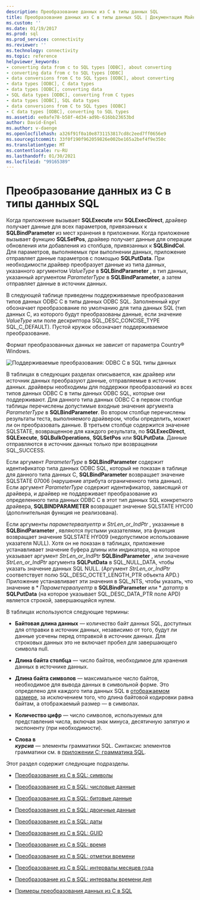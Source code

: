 ```yaml
---
description: Преобразование данных из C в типы данных SQL
title: Преобразование данных из C в типы данных SQL | Документация Майкрософт
ms.custom: ''
ms.date: 01/19/2017
ms.prod: sql
ms.prod_service: connectivity
ms.reviewer: ''
ms.technology: connectivity
ms.topic: reference
helpviewer_keywords:
- converting data from c to SQL types [ODBC], about converting
- converting data from c to SQL types [ODBC]
- data conversions from C to SQL types [ODBC], about converting
- data types [ODBC], C data types
- data types [ODBC], converting data
- SQL data types [ODBC], converting from C types
- data types [ODBC], SQL data types
- data conversions from C to SQL types [ODBC]
- C data types [ODBC], converting to SQL types
ms.assetid: ee0afe78-b58f-4d34-ad9b-616bb23653bd
author: David-Engel
ms.author: v-daenge
ms.openlocfilehash: a326f91f0a10e8731153817cd8c2eed7ff0656e9
ms.sourcegitcommit: 33f0f190f962059826e002be165a2bef4f9e350c
ms.translationtype: MT
ms.contentlocale: ru-RU
ms.lasthandoff: 01/30/2021
ms.locfileid: "99165389"
---
```

# <a name="converting-data-from-c-to-sql-data-types"></a>Преобразование данных из C в типы данных SQL
Когда приложение вызывает **SQLExecute** или **SQLExecDirect**, драйвер получает данные для всех параметров, привязанных к **SQLBindParameter** из мест хранения в приложении. Когда приложение вызывает функцию **SQLSetPos**, драйвер получает данные для операции обновления или добавления из столбцов, привязанных к **SQLBindCol**. Для параметров, выполняемых при выполнении данных, приложение отправляет данные параметров с помощью **SQLPutData**. При необходимости драйвер преобразует данные из типа данных, указанного аргументом *ValueType* в **SQLBindParameter** , в тип данных, указанный аргументом *ParameterType* в **SQLBindParameter**, а затем отправляет данные в источник данных.  
  
 В следующей таблице приведены поддерживаемые преобразования типов данных ODBC C в типы данных ODBC SQL. Заполненный круг обозначает преобразование по умолчанию для типа данных SQL (тип данных C, из которого будут преобразованы данные, если значение *ValueType* или поле дескриптора SQL_DESC_CONCISE_TYPE SQL_C_DEFAULT). Пустой кружок обозначает поддерживаемое преобразование.  
  
 Формат преобразованных данных не зависит от параметра Country® Windows.  
  
 ![Поддерживаемые преобразования: ODBC C в SQL типы данных](../../../odbc/reference/appendixes/media/apd1b.gif "apd1b")  
  
 В таблицах в следующих разделах описывается, как драйвер или источник данных преобразуют данные, отправляемые в источник данных. драйверы необходимы для поддержки преобразований из всех типов данных ODBC C в типы данных ODBC SQL, которые они поддерживают. Для данного типа данных ODBC C в первом столбце таблицы перечислены допустимые входные значения аргумента *ParameterType* в **SQLBindParameter**. Во втором столбце перечислены результаты теста, выполняемого драйвером, чтобы определить, может ли он преобразовать данные. В третьем столбце содержится значение SQLSTATE, возвращенное для каждого результата, по **SQLExecDirect**, **SQLExecute**, **SQLBulkOperations**, **SQLSetPos** или **SQLPutData**. Данные отправляются в источник данных только при возвращении SQL_SUCCESS.  
  
 Если аргумент *ParameterType* в **SQLBindParameter** содержит идентификатор типа данных ODBC SQL, который не показан в таблице для данного типа данных C, **SQLBindParameter** возвращает значение SQLSTATE 07006 (нарушение атрибута ограниченного типа данных). Если аргумент *ParameterType* содержит идентификатор, зависящий от драйвера, и драйвер не поддерживает преобразование из определенного типа данных ODBC C в этот тип данных SQL конкретного драйвера, **SQLBINDPARAMETER** возвращает значение SQLSTATE HYC00 (дополнительная функция не реализована).  
  
 Если аргументы *параметервалуептр* и *StrLen_or_IndPtr* , указанные в **SQLBindParameter** , являются пустыми указателями, эта функция возвращает значение SQLSTATE HY009 (недопустимое использование указателя NULL). Хотя он не показан в таблицах, приложение устанавливает значение буфера длины или индикатора, на которое указывает аргумент *StrLen_or_IndPtr* **SQLBindParameter** , или значение *StrLen_or_IndPtr* аргумента **SQLPutData** в SQL_NULL_DATA, чтобы указать значение данных SQL NULL. (Аргумент *StrLen_or_IndPtr* соответствует полю SQL_DESC_OCTET_LENGTH_PTR объекта APD.) Приложение устанавливает эти значения в SQL_NTS, чтобы указать, что значение в \* *Параметервалуептр* в **SQLBindParameter** или \* *датаптр* в **SQLPutData** (на которое указывает SQL_DESC_DATA_PTR поле APD) является строкой, завершающейся нулем.  
  
 В таблицах используются следующие термины:  
  
-   **Байтовая длина данных** — количество байт данных SQL, доступных для отправки в источник данных, независимо от того, будут ли данные усечены перед отправкой в источник данных. Для строковых данных это не включает пробел для завершающего символа null.  
  
-   **Длина байта столбца** — число байтов, необходимое для хранения данных в источнике данных.  
  
-   **Длина байта символов** — максимальное число байтов, необходимое для вывода данных в символьной форме. Это определено для каждого типа данных SQL в [отображаемом размере](../../../odbc/reference/appendixes/display-size.md), за исключением того, что длина байтовой кодировки равна байтам, а отображаемый размер — в символах.  
  
-   **Количество цифр** — число символов, используемых для представления числа, включая знак минуса, десятичную запятую и экспоненту (при необходимости).  
  
-   **Слова в**   
     **_курсив_**  — элементы грамматики SQL. Синтаксис элементов грамматики см. в [приложении C: грамматика SQL](../../../odbc/reference/appendixes/appendix-c-sql-grammar.md).  
  
 Этот раздел содержит следующие подразделы.  
  
-   [Преобразование из C в SQL: символы](../../../odbc/reference/appendixes/c-to-sql-character.md)  
  
-   [Преобразование из C в SQL: числовые данные](../../../odbc/reference/appendixes/c-to-sql-numeric.md)  
  
-   [Преобразование из C в SQL: битовые данные](../../../odbc/reference/appendixes/c-to-sql-bit.md)  
  
-   [Преобразование из C в SQL: двоичные данные](../../../odbc/reference/appendixes/c-to-sql-binary.md)  
  
-   [Преобразование из C в SQL: даты](../../../odbc/reference/appendixes/c-to-sql-date.md)  
  
-   [Преобразование из C в SQL: GUID](../../../odbc/reference/appendixes/c-to-sql-guid.md)  
  
-   [Преобразование из C в SQL: время](../../../odbc/reference/appendixes/c-to-sql-time.md)  
  
-   [Преобразование из C в SQL: отметки времени](../../../odbc/reference/appendixes/c-to-sql-timestamp.md)  
  
-   [Преобразование из C в SQL: интервалы месяцев года](../../../odbc/reference/appendixes/c-to-sql-year-month-intervals.md)  
  
-   [Преобразование из C в SQL: интервалы времени дня](../../../odbc/reference/appendixes/c-to-sql-day-time-intervals.md)  
  
-   [Примеры преобразования данных из C в SQL](../../../odbc/reference/appendixes/c-to-sql-data-conversion-examples.md)
